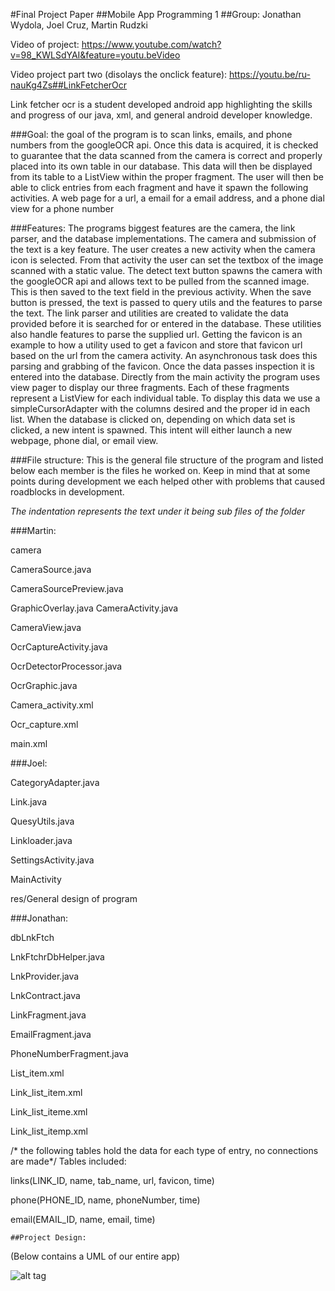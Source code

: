 

#Final Project Paper
##Mobile App Programming 1
##Group: Jonathan Wydola, Joel Cruz, Martin Rudzki

Video of project: https://www.youtube.com/watch?v=98_KWLSdYAI&feature=youtu.beVideo


Video project part two (disolays the onclick feature): https://youtu.be/ru-nauKg4Zs##LinkFetcherOcr


Link fetcher ocr is a student developed android app highlighting the skills and progress of our java, xml, and general android developer knowledge. 


###Goal: 
the goal of the program is to scan links, emails, and phone numbers from the googleOCR api. Once this data is acquired, it is checked to guarantee that the data scanned from the camera is correct and properly placed into its own table in our database. This data will then be displayed from its table to a ListView within the proper fragment. The user will then be able to click entries from each fragment and have it spawn the following activities. A web page for a url, a email for a email address, and a phone dial view for a phone number

###Features: 
The programs biggest  features are the camera, the link parser, and the database implementations. 
The camera and submission of the text is a key feature. The user creates a new activity when the camera icon is selected. From that activity the user can set the textbox of the image scanned with a static value. The detect text button spawns the camera with the googleOCR api and allows text to be pulled from the scanned image. This is then saved to the text field in the previous activity. When the save button is pressed, the text is passed to query utils and the features to parse the text.
The link parser and utilities are created to validate the data provided before it is searched for or entered in the database. These utilities also handle features to parse the supplied url. Getting the favicon is an example to how a utility used to get a favicon and store that favicon url based on the url from the camera activity. An asynchronous task does this parsing and grabbing of the favicon. Once the data passes inspection it is entered into the database.
Directly from the main activity the program uses view pager to display our three fragments.  Each of these fragments represent a ListView for each individual table. To display this data we use a simpleCursorAdapter with the columns desired and the proper id in each list. When the database is clicked on, depending on which data set is clicked, a new intent is spawned. This intent will either launch a new webpage, phone dial, or email view. 

###File structure: 
This is the general file structure of the program and listed below each member is the files he worked on. Keep in mind that at some points during development we each helped other with problems that caused roadblocks in development.

*The indentation represents the text under it being sub files of the folder*

###Martin:

camera

   CameraSource.java
    
   CameraSourcePreview.java
    
   GraphicOverlay.java
CameraActivity.java

CameraView.java

OcrCaptureActivity.java

OcrDetectorProcessor.java

OcrGraphic.java

Camera_activity.xml

Ocr_capture.xml

main.xml


###Joel: 

CategoryAdapter.java

Link.java

QuesyUtils.java

Linkloader.java

SettingsActivity.java

MainActivity

res/General design of program



###Jonathan:

dbLnkFtch

LnkFtchrDbHelper.java

LnkProvider.java

LnkContract.java

LinkFragment.java

EmailFragment.java

PhoneNumberFragment.java

List_item.xml

Link_list_item.xml

Link_list_iteme.xml

Link_list_itemp.xml



/* the following tables hold the data for each type of entry, no connections are made*/
Tables included:

links(LINK_ID, name, tab_name, url, favicon, time)

phone(PHONE_ID, name, phoneNumber, time)

email(EMAIL_ID, name, email, time)
    
    ##Project Design:


(Below contains a UML of our entire app)
    
![alt tag](http://i50.photobucket.com/albums/f333/MartinRudzki/UML_zpsfyqvwgnn.jpg)


